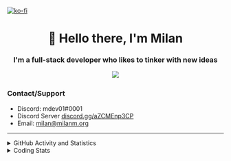 [![ko-fi](https://ko-fi.com/img/githubbutton_sm.svg)](https://ko-fi.com/G2G36ST6B) 

<h1 align="center">👋 Hello there, I'm Milan</h1>
<h3 align="center">I'm a full-stack developer who likes to tinker with new ideas</h3>
<p align="center">
  <a href="https://skillicons.dev">
    <img src="https://skillicons.dev/icons?i=js,nodejs,nextjs,go,ts,react,html,tailwind,git,prisma,figma,cloudflare,mongodb,ps,pr" />
  </a>
</p>

### Contact/Support

- Discord: mdev01#0001
- Discord Server [discord.gg/aZCMEnp3CP](https://discord.gg/aZCMEnp3CP)
- Email: [milan@milanm.org](mailto:milan@milanm.org)
 
---
 
<details>
  <summary>GitHub Activity and Statistics</summary>
  <img src="https://github.com/milanmdev/milanmdev/blob/master/github-metrics.svg" />
</details>
<details>
  <summary>Coding Stats</summary>
  <img src="https://wakatime.com/share/@milanmdev/879ea708-6ca5-4f0e-98f7-d521f907ab62.svg" />
</details>
